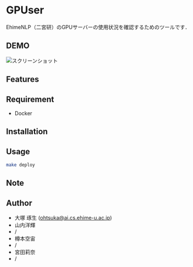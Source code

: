 # GPUser

EhimeNLP（二宮研）のGPUサーバーの使用状況を確認するためのツールです．

## DEMO

![スクリーンショット](https://github.com/t-ohtsuka89/gpuser-v3/assets/102138393/abf28151-f72d-4015-b51b-ad070abdc6f4)

## Features

## Requirement

- Docker

## Installation

## Usage

```bash
make deploy
```

## Note

## Author

- 大塚 琢生 (<ohtsuka@ai.cs.ehime-u.ac.jp>)
- 山内洋輝
- /
- 樽本空宙
- /
- 宮田莉奈
- /
